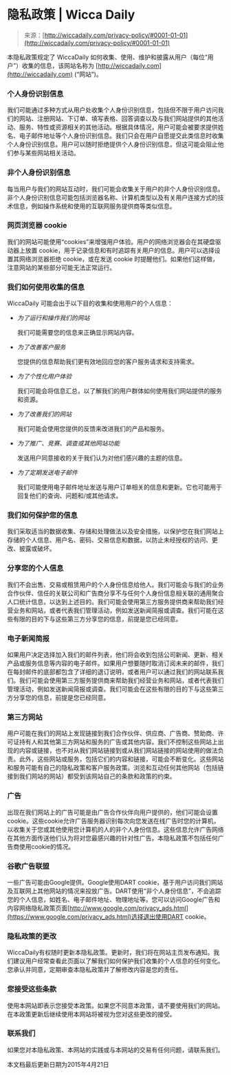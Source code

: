 <!--yml

类别：未分类

日期：2024-06-12 18:24:25

-->

# 隐私政策 | Wicca Daily

> 来源：[http://wiccadaily.com/privacy-policy/#0001-01-01](http://wiccadaily.com/privacy-policy/#0001-01-01)

本隐私政策规定了 WiccaDaily 如何收集、使用、维护和披露从用户（每位“用户”）收集的信息，该网站名称为 [http://wiccadaily.com](http://wiccadaily.com) (“网站”)。

### 个人身份识别信息

我们可能通过多种方式从用户处收集个人身份识别信息，包括但不限于用户访问我们的网站、注册网站、下订单、填写表格、回答调查以及与我们网站提供的其他活动、服务、特性或资源相关的其他活动。根据具体情况，用户可能会被要求提供姓名、电子邮件地址等个人身份识别信息。我们只会在用户自愿提交此类信息时收集个人身份识别信息。用户可以随时拒绝提供个人身份识别信息，但这可能会阻止他们参与某些网站相关活动。

### 非个人身份识别信息

每当用户与我们的网站互动时，我们可能会收集关于用户的非个人身份识别信息。非个人身份识别信息可能包括浏览器名称、计算机类型以及有关用户连接方式的技术信息，例如操作系统和使用的互联网服务提供商等类似信息。

### 网页浏览器 cookie

我们的网站可能使用“cookies”来增强用户体验。用户的网络浏览器会在其硬盘驱动器上放置 cookie，用于记录信息和有时追踪有关用户的信息。用户可以选择设置其网络浏览器拒绝 cookie，或在发送 cookie 时提醒他们。如果他们这样做，注意网站的某些部分可能无法正常运行。

### 我们如何使用收集的信息

WiccaDaily 可能会出于以下目的收集和使用用户的个人信息：

+   *为了运行和操作我们的网站*

    我们可能需要您的信息来正确显示网站内容。

+   *为了改善客户服务*

    您提供的信息帮助我们更有效地回应您的客户服务请求和支持需求。

+   *为了个性化用户体验*

    我们可能会将信息汇总，以了解我们的用户群体如何使用我们网站提供的服务和资源。

+   *为了改善我们的网站*

    我们可能会使用您提供的反馈来改进我们的产品和服务。

+   *为了推广、竞赛、调查或其他网站功能*

    发送用户同意接收的关于我们认为对他们感兴趣的主题的信息。

+   *为了定期发送电子邮件*

    我们可能使用电子邮件地址发送与用户订单相关的信息和更新。它也可能用于回复他们的查询、问题和/或其他请求。

### 我们如何保护您的信息

我们采取适当的数据收集、存储和处理做法以及安全措施，以保护您在我们网站上存储的个人信息、用户名、密码、交易信息和数据，以防止未经授权的访问、更改、披露或破坏。

### 分享您的个人信息

我们不会出售、交易或租赁用户的个人身份信息给他人。我们可能会与我们的业务合作伙伴、信任的关联公司和广告商分享不与任何个人身份信息相关联的通用聚合人口统计信息，以达到上述目的。我们可能会使用第三方服务提供商来帮助我们经营业务和网站，或者代表我们管理活动，例如发送新闻简报或调查。我们可能在这些有限的目的下与这些第三方分享您的信息，前提是您已经同意。

### 电子新闻简报

如果用户决定选择加入我们的邮件列表，他们将会收到包括公司新闻、更新、相关产品或服务信息等内容的电子邮件。如果用户想要随时取消订阅未来的邮件，我们在每封邮件的底部都包含了详细的退订说明，或者用户可以通过我们的网站联系我们。我们可能会使用第三方服务提供商来帮助我们经营业务和网站，或者代表我们管理活动，例如发送新闻简报或调查。我们可能会在这些有限的目的下与这些第三方分享您的信息，前提是您已经同意。

### 第三方网站

用户可能在我们的网站上发现链接到我们合作伙伴、供应商、广告商、赞助商、许可证持有人和其他第三方网站和服务的广告或其他内容。我们不控制这些网站上出现的内容或链接，也不对从我们网站链接到或从我们网站链接的网站使用的做法负责。此外，这些网站或服务，包括它们的内容和链接，可能会不断变化。这些网站和服务可能有自己的隐私政策和客户服务政策。浏览和互动任何其他网站（包括链接到我们网站的网站）都受到该网站自己的条款和政策的约束。

### 广告

出现在我们网站上的广告可能是由广告合作伙伴向用户提供的，他们可能会设置cookie。这些cookie允许广告服务器识别每次向您发送在线广告时您的计算机，以收集关于您或其他使用您计算机的人的非个人身份信息。这些信息允许广告网络在其他方面传送他们认为将对您最感兴趣的针对性广告。本隐私政策不包括任何广告商使用cookie的情况。

### 谷歌广告联盟

一些广告可能由Google提供。Google使用DART cookie，基于用户访问我们网站及互联网上其他网站的情况来投放广告。DART使用“非个人身份信息”，不会追踪您的个人信息，如姓名、电子邮件地址、物理地址等。您可以访问Google广告和内容网络隐私政策页面[http://www.google.com/privacy_ads.html](https://www.google.com/privacy_ads.html)选择退出使用DART cookie。

### 隐私政策的更改

WiccaDaily有权随时更新本隐私政策。更新时，我们将在网站主页发布通知。我们建议用户经常查看此页面以了解我们如何保护我们收集的个人信息的任何变化。您承认并同意，定期审查本隐私政策并了解修改内容是您的责任。

### 您接受这些条款

使用本网站即表示您接受本政策。如果您不同意本政策，请不要使用我们的网站。在本政策更新后继续使用本网站将被视为您对这些更改的接受。

### 联系我们

如果您对本隐私政策、本网站的实践或与本网站的交易有任何问题，请联系我们。

本文档最后更新日期为2015年4月21日
